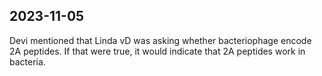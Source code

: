 ## 2023-11-05

Devi mentioned that Linda vD was asking whether bacteriophage encode 2A
peptides. If that were true, it would indicate that 2A peptides work in 
bacteria.

